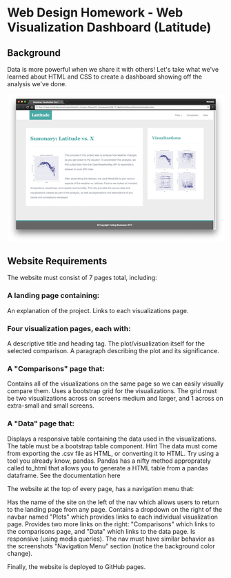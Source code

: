 # Web Design Homework - Web Visualization Dashboard (Latitude)

## Background


Data is more powerful when we share it with others! Let's take what we've learned about HTML and CSS to create a
dashboard showing off the analysis we've done.

![landing-resize](https://github.com/kameswari609/web3-bootcamp-htmlcss/blob/master/Images/landingResize.png)



## Website Requirements


The website must consist of 7 pages total, including:

### A landing page containing:
An explanation of the project.
Links to each visualizations page.


### Four visualization pages, each with:

A descriptive title and heading tag.
The plot/visualization itself for the selected comparison.
A paragraph describing the plot and its significance.


### A "Comparisons" page that:

Contains all of the visualizations on the same page so we can easily visually compare them.
Uses a bootstrap grid for the visualizations.
The grid must be two visualizations across on screens medium and larger, and 1 across on extra-small and small screens.




### A "Data" page that:

Displays a responsive table containing the data used in the visualizations.
The table must be a bootstrap table component. Hint
The data must come from exporting the .csv file as HTML, or converting it to HTML. Try using a tool you already know, pandas. Pandas has a nifty method approprately called to_html that allows you to generate a HTML table from a pandas dataframe. See the documentation here



The website  at the top of every page, has a navigation menu that:

Has the name of the site on the left of the nav which allows users to return to the landing page from any page.
Contains a dropdown on the right of the navbar named "Plots" which provides links to each individual visualization page.
Provides two more links on the right: "Comparisons" which links to the comparisons page, and "Data" which links to the data page.
Is responsive (using media queries). The nav must have similar behavior as the screenshots "Navigation Menu" section (notice the background color change).

Finally, the website is deployed to GitHub pages.
